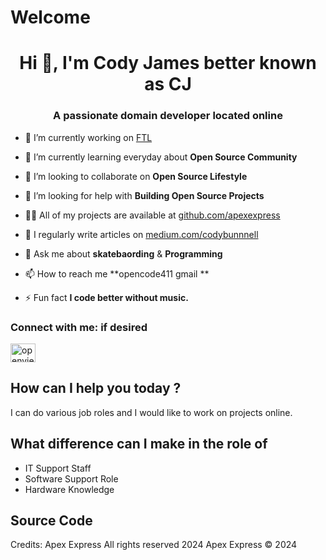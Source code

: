 # Welcome

<h1 align="center">Hi 👋, I'm Cody James better known as CJ </h1>
<h3 align="center">A passionate domain developer located online</h3>

- 🔭 I’m currently working on [FTL](github.com/Apexexpress/FTL)

- 🌱 I’m currently learning everyday about **Open Source Community**
- 👯 I’m looking to collaborate on **Open Source Lifestyle**

- 🤝 I’m looking for help with **Building Open Source Projects**
- 👨‍💻 All of my projects are available at [github.com/apexexpress](github.com/apexexpress)

- 📝 I regularly write articles on [medium.com/codybunnnell](medium.com/codybunnnell)
- 💬 Ask me about **skatebaording** & **Programming**

- 📫 How to reach me **opencode411 gmail **
- ⚡ Fun fact **I code better without music.**

<h3 align="left">Connect with me: if desired </h3>
<p align="left">
<a href="https://twitter.com/openviewport" target="blank"><img align="center" src="https://raw.githubusercontent.com/rahuldkjain/github-profile-readme-generator/master/src/images/icons/Social/twitter.svg" alt="openviewport" height="30" width="40" /></a>
</p>


## How can I help you today ?

I can do various job roles and I would like to work on projects online.

## What difference can I make in the role of

+ IT Support Staff
+ Software Support Role
+ Hardware Knowledge

## Source Code
Credits: Apex Express
<reserved> All rights reserved 2024
<content> Apex Express © 2024
